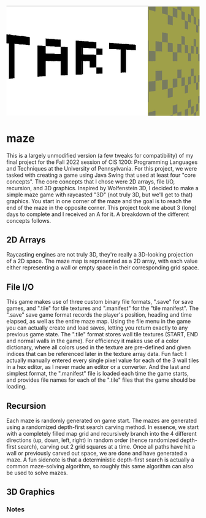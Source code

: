 <img src="demo.gif">

# maze
This is a largely unmodified version (a few tweaks for compatibility) of my final project for the Fall 2022 session of CIS 1200: Programming Languages and Techniques at the University of Pennsylvania. For this project, we were tasked with creating a game using Java Swing that used at least four "core concepts". The core concepts that I chose were 2D arrays, file I/O, recursion, and 3D graphics. Inspired by Wolfenstein 3D, I decided to make a simple maze game with raycasted "3D" (not truly 3D, but we'll get to that) graphics. You start in one corner of the maze and the goal is to reach the end of the maze in the opposite corner. This project took me about 3 (long) days to complete and I received an A for it. A breakdown of the different concepts follows.
## 2D Arrays
Raycasting engines are not truly 3D, they're really a 3D-looking projection of a 2D space. The maze map is represented as a 2D array, with each value either representing a wall or empty space in their corresponding grid space.
## File I/O
This game makes use of three custom binary file formats, ".save" for save games, and ".tile" for tile textures and ".manifest" for the "tile manifest". The ".save" save game format records the player's position, heading and time elapsed, as well as the entire maze map. Using the file menu in the game you can actually create and load saves, letting you return exactly to any previous game state. The ".tile" format stores wall tile textures (START, END and normal walls in the game). For efficiency it makes use of a color dictionary, where all colors used in the texture are pre-defined and given indices that can be referenced later in the texture array data. Fun fact: I actually manually entered every single pixel value for each of the 3 wall tiles in a hex editor, as I never made an editor or a converter. And the last and simplest format, the ".manifest" file is loaded each time the game starts, and provides file names for each of the ".tile" files that the game should be loading.
## Recursion
Each maze is randomly generated on game start. The mazes are generated using a randomized depth-first search carving method. In essence, we start with a completely filled map grid and recursively branch into the 4 different directions (up, down, left, right) in random order (hence randomized depth-first search), carving out 2 grid squares at a time. Once all paths have hit a wall or previously carved out space, we are done and have generated a maze. A fun sidenote is that a deterministic depth-first search is actually a common maze-solving algorithm, so roughly this same algorithm can also be used to solve mazes.
## 3D Graphics

### Notes
